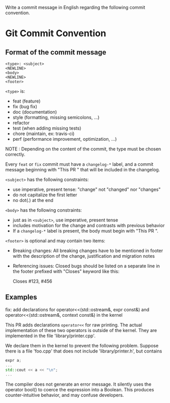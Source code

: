 Write a commit message in English regarding the following commit convention.

Git Commit Convention
=====================

Format of the commit message
----------------------------

    <type>: <subject>
    <NEWLINE>
    <body>
    <NEWLINE>
    <footer>

``<type>`` is:

 - feat (feature)
 - fix (bug fix)
 - doc (documentation)
 - style (formatting, missing semicolons, ...)
 - refactor
 - test (when adding missing tests)
 - chore (maintain, ex: travis-ci)
 - perf (performance improvement, optimization, ...)

NOTE : Depending on the content of the commit, the type must be chosen correctly.

Every `feat` or `fix` commit must have a `changelog-*` label, and a commit message
beginning with "This PR " that will be included in the changelog.

``<subject>`` has the following constraints:

 - use imperative, present tense: "change" not "changed" nor "changes"
 - do not capitalize the first letter
 - no dot(.) at the end

``<body>`` has the following constraints:

 - just as in ``<subject>``, use imperative, present tense
 - includes motivation for the change and contrasts with previous
   behavior
 - If a `changelog-*` label is present, the body must begin with "This PR ".

``<footer>`` is optional and may contain two items:

 - Breaking changes: All breaking changes have to be mentioned in
   footer with the description of the change, justification and
   migration notes
 - Referencing issues: Closed bugs should be listed on a separate line
   in the footer prefixed with "Closes" keyword like this:

    Closes #123, #456

Examples
--------

fix: add declarations for operator<<(std::ostream&, expr const&) and operator<<(std::ostream&, context const&) in the kernel

This PR adds declarations `operator<<` for raw printing.
The actual implementation of these two operators is outside of the
kernel. They are implemented in the file 'library/printer.cpp'.

We declare them in the kernel to prevent the following problem.
Suppose there is a file 'foo.cpp' that does not include 'library/printer.h',
but contains
```cpp
expr a;
...
std::cout << a << "\n";
...
```

The compiler does not generate an error message. It silently uses the
operator bool() to coerce the expression into a Boolean. This produces
counter-intuitive behavior, and may confuse developers.

